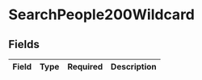 # SearchPeople200Wildcard


## Fields

| Field       | Type        | Required    | Description |
| ----------- | ----------- | ----------- | ----------- |